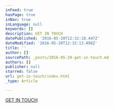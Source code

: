 ```yaml
---
inFeed: true
hasPage: true
inNav: true
inLanguage: null
keywords: []
description: GET IN TOUCH
datePublished: '2016-05-20T12:32:18.447Z'
dateModified: '2016-05-20T12:32:13.498Z'
title: ''
author: []
sourcePath: _posts/2016-05-20-get-in-touch.md
authors: []
publisher: null
starred: false
url: get-in-touch/index.html
_type: Article

---
```

[GET IN TOUCH][0]

[0]: http://eepurl.com/b2oesL